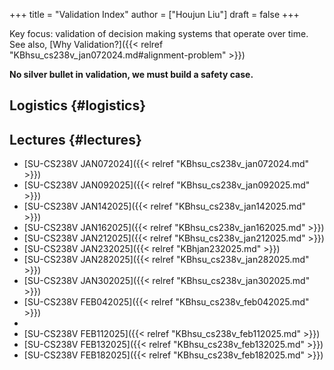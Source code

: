 +++
title = "Validation Index"
author = ["Houjun Liu"]
draft = false
+++

Key focus: validation of decision making systems that operate over time. See also, [Why Validation?]({{< relref "KBhsu_cs238v_jan072024.md#alignment-problem" >}})

**No silver bullet in validation, we must build a safety case.**


## Logistics {#logistics}


## Lectures {#lectures}

-   [SU-CS238V JAN072024]({{< relref "KBhsu_cs238v_jan072024.md" >}})
-   [SU-CS238V JAN092025]({{< relref "KBhsu_cs238v_jan092025.md" >}})
-   [SU-CS238V JAN142025]({{< relref "KBhsu_cs238v_jan142025.md" >}})
-   [SU-CS238V JAN162025]({{< relref "KBhsu_cs238v_jan162025.md" >}})
-   [SU-CS238V JAN212025]({{< relref "KBhsu_cs238v_jan212025.md" >}})
-   [SU-CS238V JAN232025]({{< relref "KBhjan232025.md" >}})
-   [SU-CS238V JAN282025]({{< relref "KBhsu_cs238v_jan282025.md" >}})
-   [SU-CS238V JAN302025]({{< relref "KBhsu_cs238v_jan302025.md" >}})
-   [SU-CS238V FEB042025]({{< relref "KBhsu_cs238v_feb042025.md" >}})
-
-   [SU-CS238V FEB112025]({{< relref "KBhsu_cs238v_feb112025.md" >}})
-   [SU-CS238V FEB132025]({{< relref "KBhsu_cs238v_feb132025.md" >}})
-   [SU-CS238V FEB182025]({{< relref "KBhsu_cs238v_feb182025.md" >}})
